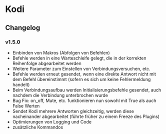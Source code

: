 # Kodi

## Changelog

### v1.5.0
* Einbinden von Makros (Abfolgen von Befehlen)
* Befehle werden in eine Warteschleife gelegt, die in der korrekten Reihenfolge abgearbeitet werden
* Weitere Parameter zum Einstellen von Verbindungsversuchen, etc.
* Befehle werden erneut gesendet, wenn eine direkte Antwort nicht mit dem Befehl übereinstimmt (sofern es sich um keine Fehlermeldung handelt)
* Beim Verbindungsaufbau werden Initialisierungsbefehle gesendet, auch nachdem die Verbindung unterbrochen wurde
* Bug Fix: on_off, Mute, etc. funktionieren nun sowohl mit True als auch False Werten
* Sendet Kodi mehrere Antworten gleichzeitig, werden diese nacheinander abgearbeitet (führte früher zu einem Freeze des Plugins)
* Optimierungen von Logging und Code
* zusätzliche Kommandos
